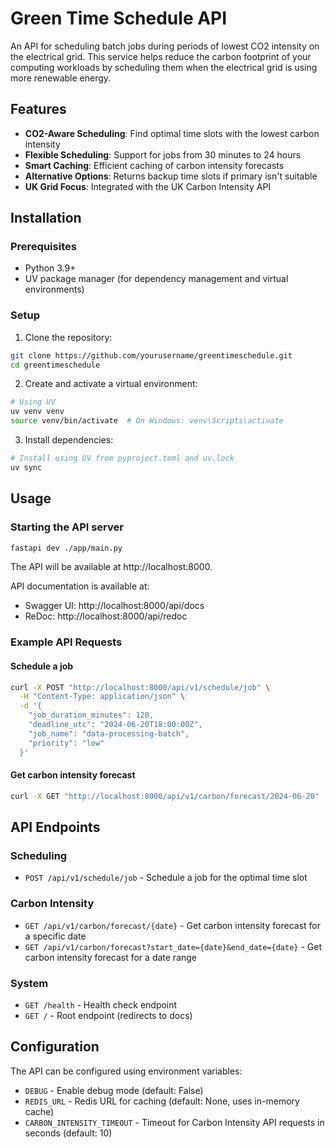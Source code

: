# Green Time Schedule API

An API for scheduling batch jobs during periods of lowest CO2 intensity on the electrical grid. This service helps reduce the carbon footprint of your computing workloads by scheduling them when the electrical grid is using more renewable energy.

## Features

- **CO2-Aware Scheduling**: Find optimal time slots with the lowest carbon intensity
- **Flexible Scheduling**: Support for jobs from 30 minutes to 24 hours
- **Smart Caching**: Efficient caching of carbon intensity forecasts
- **Alternative Options**: Returns backup time slots if primary isn't suitable
- **UK Grid Focus**: Integrated with the UK Carbon Intensity API

## Installation

### Prerequisites

- Python 3.9+
- UV package manager (for dependency management and virtual environments)

### Setup

1. Clone the repository:

```bash
git clone https://github.com/yourusername/greentimeschedule.git
cd greentimeschedule
```

2. Create and activate a virtual environment:

```bash
# Using UV
uv venv venv
source venv/bin/activate  # On Windows: venv\Scripts\activate
```

3. Install dependencies:

```bash
# Install using UV from pyproject.toml and uv.lock
uv sync
```


## Usage

### Starting the API server

```bash
fastapi dev ./app/main.py
```

The API will be available at http://localhost:8000.

API documentation is available at:
- Swagger UI: http://localhost:8000/api/docs
- ReDoc: http://localhost:8000/api/redoc

### Example API Requests

#### Schedule a job

```bash
curl -X POST "http://localhost:8000/api/v1/schedule/job" \
  -H "Content-Type: application/json" \
  -d '{
    "job_duration_minutes": 120,
    "deadline_utc": "2024-06-20T18:00:00Z",
    "job_name": "data-processing-batch",
    "priority": "low"
  }'
```

#### Get carbon intensity forecast

```bash
curl -X GET "http://localhost:8000/api/v1/carbon/forecast/2024-06-20"
```

## API Endpoints

### Scheduling

- `POST /api/v1/schedule/job` - Schedule a job for the optimal time slot

### Carbon Intensity

- `GET /api/v1/carbon/forecast/{date}` - Get carbon intensity forecast for a specific date
- `GET /api/v1/carbon/forecast?start_date={date}&end_date={date}` - Get carbon intensity forecast for a date range

### System

- `GET /health` - Health check endpoint
- `GET /` - Root endpoint (redirects to docs)

## Configuration

The API can be configured using environment variables:

- `DEBUG` - Enable debug mode (default: False)
- `REDIS_URL` - Redis URL for caching (default: None, uses in-memory cache)
- `CARBON_INTENSITY_TIMEOUT` - Timeout for Carbon Intensity API requests in seconds (default: 10)
